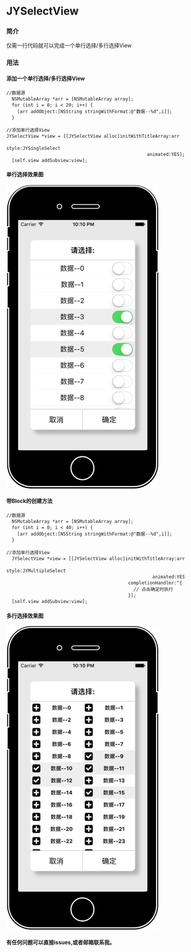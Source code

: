 # JYSelectView

### 简介

仅需一行代码就可以完成一个单行选择/多行选择View

### 用法

#### 添加一个单行选择/多行选择View

```objc
//数据源
  NSMutableArray *arr = [NSMutableArray array];
  for (int i = 0; i < 20; i++) {
    [arr addObject:[NSString stringWithFormat:@"数据--%d",i]];
  }

//添加单行选择View
JYSelectView *view = [[JYSelectView alloc]initWithTitleArray:arr
                                                       style:JYSingleSelect
                                                    animated:YES];
  [self.view addSubview:view];

```
#### 单行选择效果图

![JYSelectView](https://github.com/Job-Yang/JYSelectView/blob/master/ScreenShots/JYSingleSelect.jpg)


#### 带Block的创建方法

```objc
//数据源
  NSMutableArray *arr = [NSMutableArray array];
  for (int i = 0; i < 40; i++) {
    [arr addObject:[NSString stringWithFormat:@"数据--%d",i]];
  }

//添加单行选择View
  JYSelectView *view = [[JYSelectView alloc]initWithTitleArray:arr
                                                         style:JYMultipleSelect
                                                      animated:YES
                                             completionHandler:^{
                                               // 点击确定时执行
                                             }];
  [self.view addSubview:view];

```
#### 多行选择效果图

![JYSelectView](https://github.com/Job-Yang/JYSelectView/blob/master/ScreenShots/JYMultipleSelect.jpg)

#### 有任何问题可以直接issues,或者邮箱联系我。
